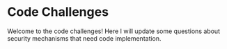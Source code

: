 # Code Challenges

Welcome to the code challenges! Here I will update some questions about security mechanisms that need code implementation.